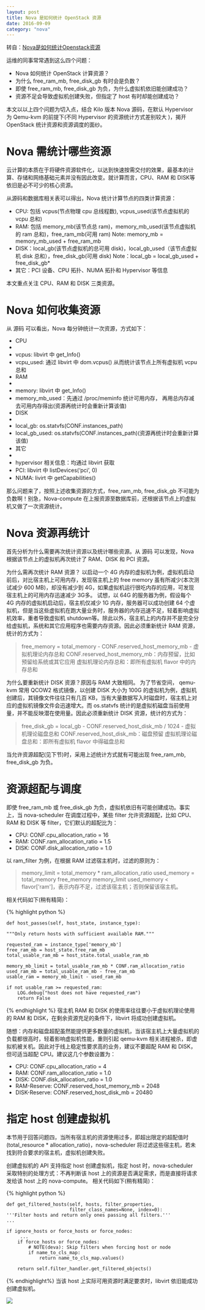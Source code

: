 ```yaml
---
layout: post
title: Nova 是如何统计 OpenStack 资源
date: 2016-09-09
category: "nova"
---
```


转自：[Nova是如何统计Openstack资源](http://wsfdl.com/openstack/2015/05/01/Nova%E6%98%AF%E5%A6%82%E4%BD%95%E7%BB%9F%E8%AE%A1OpenStack%E8%B5%84%E6%BA%90.html)

运维的同事常常遇到这么四个问题：

- Nova 如何统计 OpenStack 计算资源？
- 为什么 free_ram_mb, free_disk_gb 有时会是负数？
- 即使 free_ram_mb, free_disk_gb 为负，为什么虚拟机依旧能创建成功？
- 资源不足会导致虚拟机创建失败，但指定了 host 有时却能创建成功？

本文以以上四个问题为切入点，结合 Kilo 版本 Nova 源码，在默认 Hypervisor 为 Qemu-kvm 的前提下(不同 Hypervisor 的资源统计方式差别较大 )，揭开 OpenStack 统计资源和资源调度的面纱。

# Nova 需统计哪些资源 #

云计算的本质在于将硬件资源软件化，以达到快速按需交付的效果，最基本的计算、存储和网络基础元素并没有因此改变。就计算而言，CPU、RAM 和 DISK等依旧是必不可少的核心资源。

从源码和数据库相关表可以得出，Nova 统计计算节点的四类计算资源：

- CPU: 包括 vcpus(节点物理 cpu 总线程数), vcpus_used(该节点虚拟机的 vcpu 总和)
- RAM: 包括 memory_mb(该节点总 ram)，memory_mb_used(该节点虚拟机的 ram 总和)，free_ram_mb(可用 ram) Note: memory_mb = memory_mb_used + free_ram_mb
- DISK：local_gb(该节点虚拟机的总可用 disk)，local_gb_used（该节点虚拟机 disk 总和），free_disk_gb(可用 disk) Note：local_gb = local_gb_used + free_disk_gb*
- 其它：PCI 设备、CPU 拓扑、NUMA 拓扑和 Hypervisor 等信息

本文重点关注 CPU、RAM 和 DISK 三类资源。

# Nova 如何收集资源 #

从 源码 可以看出，Nova 每分钟统计一次资源，方式如下：

- CPU
- 
- vcpus: libvirt 中 get_Info()
- vcpu_used: 通过 libvirt 中 dom.vcpus() 从而统计该节点上所有虚拟机 vcpu 总和
- RAM
- 
- memory: libvirt 中 get_Info()
- memory_mb_used：先通过 /proc/meminfo 统计可用内存， 再用总内存减去可用内存得出(资源再统计时会重新计算该值)
- DISK
- 
- local_gb: os.statvfs(CONF.instances_path)
- local_gb_used: os.statvfs(CONF.instances_path)(资源再统计时会重新计算该值)
- 其它
- 
- hypervisor 相关信息：均通过 libvirt 获取
- PCI: libvirt 中 listDevices(‘pci’, 0)
- NUMA: livirt 中 getCapabilities()


那么问题来了，按照上述收集资源的方式，free_ram_mb, free_disk_gb 不可能为负数啊！别急，Nova-compute 在上报资源至数据库前，还根据该节点上的虚拟机又做了一次资源统计。

# Nova 资源再统计 #

首先分析为什么需要再次统计资源以及统计哪些资源。从 源码 可以发现，Nova 根据该节点上的虚拟机再次统计了 RAM、DISK 和 PCI 资源。

为什么需再次统计 RAM 资源？
以启动一个 4G 内存的虚拟机为例，虚拟机启动前后，对比宿主机上可用内存，发现宿主机上的 free memory 虽有所减少(本次测试减少 600 MB)，却没有减少到 4G，如果虚拟机运行很吃内存的应用，可发现宿主机上的可用内存迅速减少 3G多。
试想，以 64G 的服务器为例，假设每个 4G 内存的虚拟机启动后，宿主机仅减少 1G 内存，服务器可以成功创建 64 个虚拟机，但是当这些虚拟机在跑大量业务时，服务器的内存迅速不足，轻着影响虚拟机效率，重者导致虚拟机 shutdown等。除此以外，宿主机上的内存并不是完全分给虚拟机，系统和其它应用程序也需要内存资源。因此必须重新统计 RAM 资源，统计的方式为：

> free_memory = total_memory - CONF.reserved_host_memory_mb - 虚拟机理论内存总和
> CONF.reserved_host_memory_mb：内存预留，比如预留给系统或其它应用
> 虚拟机理论内存总和：即所有虚拟机 flavor 中的内存总和

为什么要重新统计 DISK 资源？原因与 RAM 大致相同。
为了节省空间， qemu-kvm 常用 QCOW2 格式镜像，以创建 DISK 大小为 100G 的虚拟机为例，虚拟机创建后，其镜像文件往往只有几百 KB，当有大量数据写入时磁盘时，宿主机上对应的虚拟机镜像文件会迅速增大。而 os.statvfs 统计的是虚拟机磁盘当前使用量，并不能反映潜在使用量。因此必须重新统计 DISK 资源，统计的方式为：

> free_disk_gb = local_gb - CONF.reserved_host_disk_mb / 1024 - 虚拟机理论磁盘总和
> CONF.reserved_host_disk_mb：磁盘预留
> 虚拟机理论磁盘总和：即所有虚拟机  flavor 中得磁盘总和

当允许资源超配(见下节)时，采用上述统计方式就有可能出现 free_ram_mb, free_disk_gb 为负。

# 资源超配与调度 #

即使 free_ram_mb 或 free_disk_gb 为负，虚拟机依旧有可能创建成功。事实上，当 nova-scheduler 在调度过程中，某些 filter 允许资源超配，比如 CPU、RAM 和 DISK 等 filter，它们默认的超配比为：

- CPU: CONF.cpu_allocation_ratio = 16
- RAM: CONF.ram_allocation_ratio = 1.5
- DISK: CONF.disk_allocation_ratio = 1.0

以 ram_filter 为例，在根据 RAM 过滤宿主机时，过滤的原则为：

> memory_limit = total_memory * ram_allocation_ratio
> used_memory = total_memory free_memory
> memory_limit used_memory < flavor['ram']，表示内存不足，过滤该宿主机；否则保留该宿主机。 

相关代码如下(稍有精简)：

{% highlight python %}

    def host_passes(self, host_state, instance_type):

    """Only return hosts with sufficient available RAM."""

    requested_ram = instance_type['memory_mb']
    free_ram_mb = host_state.free_ram_mb
    total_usable_ram_mb = host_state.total_usable_ram_mb

    memory_mb_limit = total_usable_ram_mb * CONF.ram_allocation_ratio
    used_ram_mb = total_usable_ram_mb - free_ram_mb
    usable_ram = memory_mb_limit - used_ram_mb

    if not usable_ram >= requested_ram:
        LOG.debug("host does not have requested_ram")
        return False
{% endhighlight %}
宿主机 RAM 和 DISK 的使用率往往要小于虚拟机理论使用的 RAM 和 DISK，在剩余资源充足的条件下，libvirt 将成功创建虚拟机。

随想：内存和磁盘超配虽然能提供更多数量的虚拟机，当该宿主机上大量虚拟机的负载都很高时，轻着影响虚拟机性能，重则引起 qemu-kvm 相关进程被杀，即虚拟机被关机。因此对于线上稳定性要求高的业务，建议不要超配 RAM 和 DISK，但可适当超配 CPU。建议这几个参数设置为：

- CPU: CONF.cpu_allocation_ratio = 4
- RAM: CONF.ram_allocation_ratio = 1.0
- DISK: CONF.disk_allocation_ratio = 1.0
- RAM-Reserve: CONF.reserved_host_memory_mb = 2048
- DISK-Reserve: CONF.reserved_host_disk_mb = 20480

# 指定 host 创建虚拟机 #

本节用于回答问题四，当所有宿主机的资源使用过多，即超出限定的超配值时(total_resource * allocation_ratio)，nova-scheduler 将过滤这些宿主机，若未找到符合要求的宿主机，虚拟机创建失败。

创建虚拟机的 API 支持指定 host 创建虚拟机，指定 host 时，nova-scheduler 采取特别的处理方式：不再判断该 host 上的资源是否满足需求，而是直接将请求发给该 host 上的 nova-compute。 相关代码如下(稍有精简)：

{% highlight python %}

    def get_filtered_hosts(self, hosts, filter_properties,
    					   filter_class_names=None, index=0):
    '''Filter hosts and return only ones passing all filters.'''
    ...

    if ignore_hosts or force_hosts or force_nodes:
   		 ...
    	if force_hosts or force_nodes:
    		# NOTE(deva): Skip filters when forcing host or node
    		if name_to_cls_map:
    			return name_to_cls_map.values()
    
    	return self.filter_handler.get_filtered_objects()
{% endhighlight%}
当该 host 上实际可用资源时满足要求时，libvirt 依旧能成功创建虚拟机。

![](http://i.imgur.com/Asw1Pk0.png)
